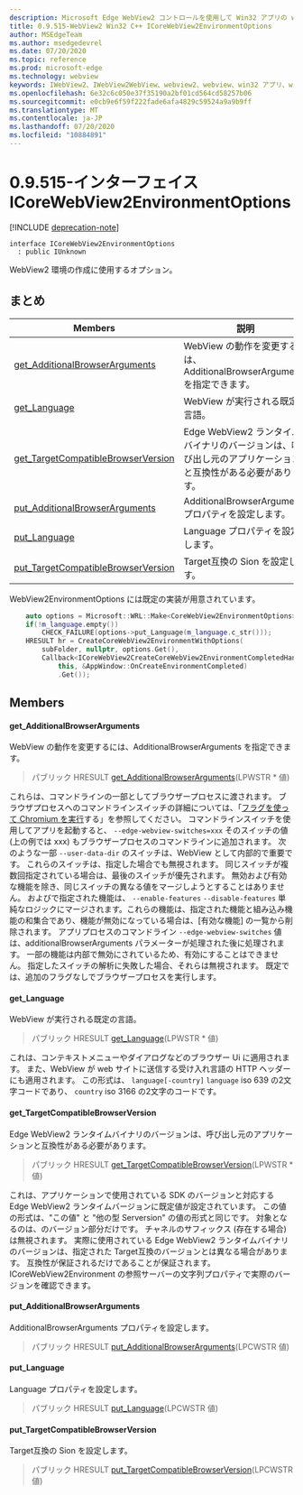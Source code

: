 ```yaml
---
description: Microsoft Edge WebView2 コントロールを使用して Win32 アプリの web コンテンツをホストする
title: 0.9.515-WebView2 Win32 C++ ICoreWebView2EnvironmentOptions
author: MSEdgeTeam
ms.author: msedgedevrel
ms.date: 07/20/2020
ms.topic: reference
ms.prod: microsoft-edge
ms.technology: webview
keywords: IWebView2、IWebView2WebView、webview2、webview、win32 アプリ、win32、edge、ICoreWebView2、ICoreWebView2Controller、browser control、edge html
ms.openlocfilehash: 6e32c6c050e37f35190a2bf01cd564cd58257b06
ms.sourcegitcommit: e0cb9e6f59f222fade6afa4829c59524a9a9b9ff
ms.translationtype: MT
ms.contentlocale: ja-JP
ms.lasthandoff: 07/20/2020
ms.locfileid: "10884891"
---
```

# 0.9.515-インターフェイス ICoreWebView2EnvironmentOptions 

[!INCLUDE [deprecation-note](../../includes/deprecation-note.md)]

```
interface ICoreWebView2EnvironmentOptions
  : public IUnknown
```

WebView2 環境の作成に使用するオプション。

## まとめ

 Members                        | 説明
--------------------------------|---------------------------------------------
[get_AdditionalBrowserArguments](#get_additionalbrowserarguments) | WebView の動作を変更するには、AdditionalBrowserArguments を指定できます。
[get_Language](#get_language) | WebView が実行される既定の言語。
[get_TargetCompatibleBrowserVersion](#get_targetcompatiblebrowserversion) | Edge WebView2 ランタイムバイナリのバージョンは、呼び出し元のアプリケーションと互換性がある必要があります。
[put_AdditionalBrowserArguments](#put_additionalbrowserarguments) | AdditionalBrowserArguments プロパティを設定します。
[put_Language](#put_language) | Language プロパティを設定します。
[put_TargetCompatibleBrowserVersion](#put_targetcompatiblebrowserversion) | Target互換の Sion を設定します。

WebView2EnvironmentOptions には既定の実装が用意されています。

```cpp
    auto options = Microsoft::WRL::Make<CoreWebView2EnvironmentOptions>();
    if(!m_language.empty())
        CHECK_FAILURE(options->put_Language(m_language.c_str()));
    HRESULT hr = CreateCoreWebView2EnvironmentWithOptions(
        subFolder, nullptr, options.Get(),
        Callback<ICoreWebView2CreateCoreWebView2EnvironmentCompletedHandler>(
            this, &AppWindow::OnCreateEnvironmentCompleted)
            .Get());
```

## Members

#### get_AdditionalBrowserArguments 

WebView の動作を変更するには、AdditionalBrowserArguments を指定できます。

> パブリック HRESULT [get_AdditionalBrowserArguments](#get_additionalbrowserarguments)(LPWSTR * 値)

これらは、コマンドラインの一部としてブラウザープロセスに渡されます。 ブラウザプロセスへのコマンドラインスイッチの詳細については、「[フラグを使って Chromium を実行](https://aka.ms/RunChromiumWithFlags)する」を参照してください。 コマンドラインスイッチを使用してアプリを起動すると、 `--edge-webview-switches=xxx` そのスイッチの値 (上の例では xxx) もブラウザープロセスのコマンドラインに追加されます。 次のような一部 `--user-data-dir` のスイッチは、WebView として内部的で重要です。 これらのスイッチは、指定した場合でも無視されます。 同じスイッチが複数回指定されている場合は、最後のスイッチが優先されます。 無効および有効な機能を除き、同じスイッチの異なる値をマージしようとすることはありません。 およびで指定された機能は、 `--enable-features` `--disable-features` 単純なロジックにマージされます。これらの機能は、指定された機能と組み込み機能の和集合であり、機能が無効になっている場合は、[有効な機能] の一覧から削除されます。 アプリプロセスのコマンドライン `--edge-webview-switches` 値は、additionalBrowserArguments パラメーターが処理された後に処理されます。 一部の機能は内部で無効にされているため、有効にすることはできません。 指定したスイッチの解析に失敗した場合、それらは無視されます。 既定では、追加のフラグなしでブラウザープロセスを実行します。

#### get_Language 

WebView が実行される既定の言語。

> パブリック HRESULT [get_Language](#get_language)(LPWSTR * 値)

これは、コンテキストメニューやダイアログなどのブラウザー Ui に適用されます。 また、WebView が web サイトに送信する受け入れ言語の HTTP ヘッダーにも適用されます。 この形式は、 `language[-country]` `language` iso 639 の2文字コードであり、 `country` iso 3166 の2文字のコードです。

#### get_TargetCompatibleBrowserVersion 

Edge WebView2 ランタイムバイナリのバージョンは、呼び出し元のアプリケーションと互換性がある必要があります。

> パブリック HRESULT [get_TargetCompatibleBrowserVersion](#get_targetcompatiblebrowserversion)(LPWSTR * 値)

これは、アプリケーションで使用されている SDK のバージョンと対応する Edge WebView2 ランタイムバージョンに既定値が設定されています。 この値の形式は、"この値" と "他の型 Serversion" の値の形式と同じです。 対象となるのは、のバージョン部分だけです。 チャネルのサフィックス (存在する場合) は無視されます。 実際に使用されている Edge WebView2 ランタイムバイナリのバージョンは、指定された Target互換のバージョンとは異なる場合があります。 互換性が保証されるだけであることが保証されます。 ICoreWebView2Environment の参照サーバーの文字列プロパティで実際のバージョンを確認できます。

#### put_AdditionalBrowserArguments 

AdditionalBrowserArguments プロパティを設定します。

> パブリック HRESULT [put_AdditionalBrowserArguments](#put_additionalbrowserarguments)(LPCWSTR 値)

#### put_Language 

Language プロパティを設定します。

> パブリック HRESULT [put_Language](#put_language)(LPCWSTR 値)

#### put_TargetCompatibleBrowserVersion 

Target互換の Sion を設定します。

> パブリック HRESULT [put_TargetCompatibleBrowserVersion](#put_targetcompatiblebrowserversion)(LPCWSTR 値)

